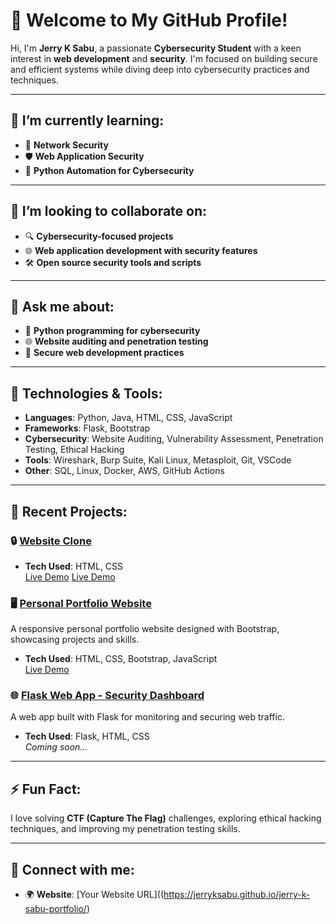 # 👋 Welcome to My GitHub Profile!

Hi, I'm **Jerry K Sabu**, a passionate **Cybersecurity Student** with a keen interest in **web development** and **security**. I'm focused on building secure and efficient systems while diving deep into cybersecurity practices and techniques.

---

## 🌱 **I’m currently learning:**
- 📡 **Network Security**
- 🛡️ **Web Application Security**
- 🐍 **Python Automation for Cybersecurity**

---

## 👯 **I’m looking to collaborate on:**
- 🔍 **Cybersecurity-focused projects**
- 🌐 **Web application development with security features**
- 🛠️ **Open source security tools and scripts**

---

## 💬 **Ask me about:**
- 🐍 **Python programming for cybersecurity**
- 🌐 **Website auditing and penetration testing**
- 🔐 **Secure web development practices**

---

## 🚀 **Technologies & Tools:**
- **Languages**: Python, Java, HTML, CSS, JavaScript
- **Frameworks**: Flask, Bootstrap
- **Cybersecurity**: Website Auditing, Vulnerability Assessment, Penetration Testing, Ethical Hacking
- **Tools**: Wireshark, Burp Suite, Kali Linux, Metasploit, Git, VSCode
- **Other**: SQL, Linux, Docker, AWS, GitHub Actions

---

## 🎯 **Recent Projects:**

### 🔒 [Website Clone](https://jerryksabu.github.io/web_clone/)
- **Tech Used**: HTML, CSS  
[Live Demo](https://jerryksabu.github.io/web_clone/)
[Live Demo](https://jerryksabu.github.io/papergrid-webclone/)

### 🖥️ [Personal Portfolio Website](https://jerryksabu.github.io/jerry-k-sabu-portfolio/)
A responsive personal portfolio website designed with Bootstrap, showcasing projects and skills.

- **Tech Used**: HTML, CSS, Bootstrap, JavaScript  
[Live Demo](https://jerryksabu.github.io/jerry-k-sabu-portfolio/)

### 🌐 [Flask Web App - Security Dashboard](#)
A web app built with Flask for monitoring and securing web traffic.  
- **Tech Used**: Flask, HTML, CSS  
_Coming soon..._

---

## ⚡ **Fun Fact:**
I love solving **CTF (Capture The Flag)** challenges, exploring ethical hacking techniques, and improving my penetration testing skills.

---

## 🤝 **Connect with me:**
- 🌍 **Website**: [Your Website URL]((https://jerryksabu.github.io/jerry-k-sabu-portfolio/)
  
